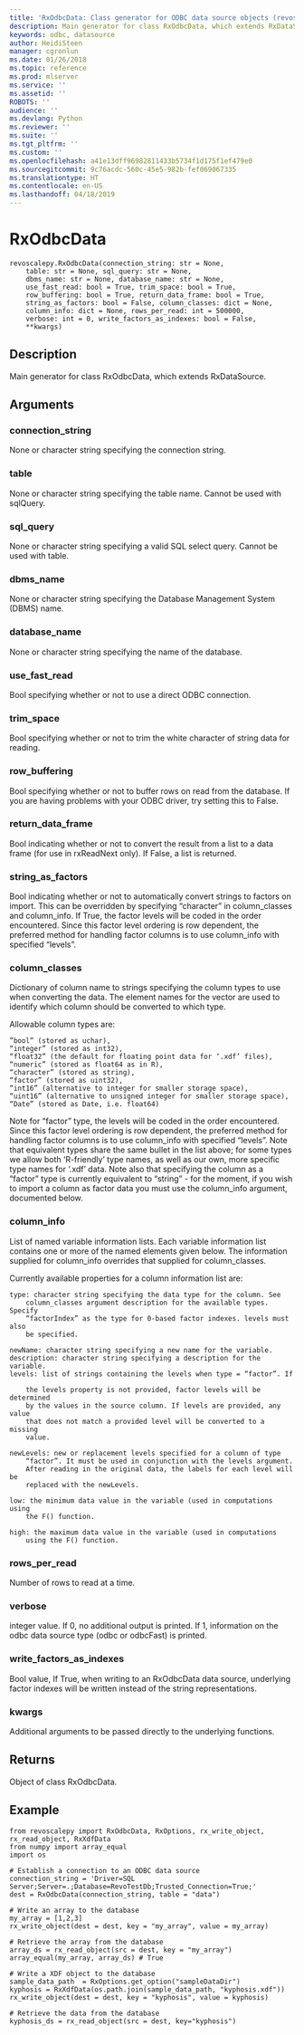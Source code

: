 ```yaml
---
title: 'RxOdbcData: Class generator for ODBC data source objects (revoscalepy)'
description: Main generator for class RxOdbcData, which extends RxDataSource.
keywords: odbc, datasource
author: HeidiSteen
manager: cgronlun
ms.date: 01/26/2018
ms.topic: reference
ms.prod: mlserver
ms.service: ''
ms.assetid: ''
ROBOTS: ''
audience: ''
ms.devlang: Python
ms.reviewer: ''
ms.suite: ''
ms.tgt_pltfrm: ''
ms.custom: ''
ms.openlocfilehash: a41e13dff96982811433b5734f1d175f1ef479e0
ms.sourcegitcommit: 9c76acdc-560c-45e5-982b-fef069067335
ms.translationtype: HT
ms.contentlocale: en-US
ms.lasthandoff: 04/18/2019
---
```

# <a name="rxodbcdata"></a>RxOdbcData


 



```
revoscalepy.RxOdbcData(connection_string: str = None,
    table: str = None, sql_query: str = None,
    dbms_name: str = None, database_name: str = None,
    use_fast_read: bool = True, trim_space: bool = True,
    row_buffering: bool = True, return_data_frame: bool = True,
    string_as_factors: bool = False, column_classes: dict = None,
    column_info: dict = None, rows_per_read: int = 500000,
    verbose: int = 0, write_factors_as_indexes: bool = False,
    **kwargs)
```





## <a name="description"></a>Description

Main generator for class RxOdbcData, which extends RxDataSource.


## <a name="arguments"></a>Arguments


### <a name="connectionstring"></a>connection_string

None or character string specifying the connection string.


### <a name="table"></a>table

None or character string specifying the table name. Cannot be used with sqlQuery.


### <a name="sqlquery"></a>sql_query

None or character string specifying a valid SQL select query. Cannot be used with table.


### <a name="dbmsname"></a>dbms_name

None or character string specifying the Database Management System (DBMS) name.


### <a name="databasename"></a>database_name

None or character string specifying the name of the database.


### <a name="usefastread"></a>use_fast_read

Bool specifying whether or not to use a direct ODBC connection.


### <a name="trimspace"></a>trim_space

Bool specifying whether or not to trim the white character of string data for reading.


### <a name="rowbuffering"></a>row_buffering

Bool specifying whether or not to buffer rows on read from the database. If you are having problems with your ODBC driver, try setting this to False.


### <a name="returndataframe"></a>return_data_frame

Bool indicating whether or not to convert the result from a list to a data frame (for use in rxReadNext only). If False, a list is returned.


### <a name="stringasfactors"></a>string_as_factors

Bool indicating whether or not to automatically convert strings to factors on import. This can be overridden by specifying “character” in column_classes and column_info. If True, the factor levels will be coded in the order encountered. Since this factor level ordering is row dependent, the preferred method for handling factor columns is to use column_info with specified “levels”.


### <a name="columnclasses"></a>column_classes

Dictionary of column name to strings specifying the column types to use when converting the data. The element names for the vector are used to identify which column should be converted to which type.

Allowable column types are:

    ”bool” (stored as uchar),
    “integer” (stored as int32),
    “float32” (the default for floating point data for ‘.xdf’ files),
    “numeric” (stored as float64 as in R),
    “character” (stored as string),
    “factor” (stored as uint32),
    “int16” (alternative to integer for smaller storage space),
    “uint16” (alternative to unsigned integer for smaller storage space),
    “Date” (stored as Date, i.e. float64)

Note for “factor” type, the levels will be coded in the order encountered. Since this factor level ordering is row dependent, the preferred method for handling factor columns is to use column_info with specified “levels”.
Note that equivalent types share the same bullet in the list above; for some types we allow both ‘R-friendly’ type names, as well as our own, more specific type names for ‘.xdf’ data.
Note also that specifying the column as a “factor” type is currently equivalent to “string” - for the moment, if you wish to import a column as factor data you must use the column_info argument, documented below.


### <a name="columninfo"></a>column_info

List of named variable information lists. Each variable information list contains one or more of the named elements given below.
The information supplied for column_info overrides that supplied for column_classes.

Currently available properties for a column information list are:

    type: character string specifying the data type for the column. See
        column_classes argument description for the available types. Specify
        “factorIndex” as the type for 0-based factor indexes. levels must also
        be specified.

    newName: character string specifying a new name for the variable.
    description: character string specifying a description for the variable.
    levels: list of strings containing the levels when type = “factor”. If

        the levels property is not provided, factor levels will be determined
        by the values in the source column. If levels are provided, any value
        that does not match a provided level will be converted to a missing
        value.

    newLevels: new or replacement levels specified for a column of type
        “factor”. It must be used in conjunction with the levels argument.
        After reading in the original data, the labels for each level will be
        replaced with the newLevels.

    low: the minimum data value in the variable (used in computations using
        the F() function.

    high: the maximum data value in the variable (used in computations
        using the F() function.


### <a name="rowsperread"></a>rows_per_read

Number of rows to read at a time.


### <a name="verbose"></a>verbose

integer value. If 0, no additional output is printed. If 1, information on the odbc data source type (odbc or odbcFast) is printed.


### <a name="writefactorsasindexes"></a>write_factors_as_indexes

Bool value, If True, when writing to an RxOdbcData data source, underlying factor indexes will be written instead of the string representations.


### <a name="kwargs"></a>kwargs

Additional arguments to be passed directly to the underlying functions.


## <a name="returns"></a>Returns

Object of class RxOdbcData.


## <a name="example"></a>Example



```
from revoscalepy import RxOdbcData, RxOptions, rx_write_object, rx_read_object, RxXdfData
from numpy import array_equal
import os

# Establish a connection to an ODBC data source
connection_string = 'Driver=SQL Server;Server=.;Database=RevoTestDb;Trusted_Connection=True;'
dest = RxOdbcData(connection_string, table = "data")

# Write an array to the database
my_array = [1,2,3]
rx_write_object(dest = dest, key = "my_array", value = my_array)

# Retrieve the array from the database
array_ds = rx_read_object(src = dest, key = "my_array")
array_equal(my_array, array_ds) # True

# Write a XDF object to the database
sample_data_path  = RxOptions.get_option("sampleDataDir")
kyphosis = RxXdfData(os.path.join(sample_data_path, "kyphosis.xdf"))
rx_write_object(dest = dest, key = "kyphosis", value = kyphosis)

# Retrieve the data from the database
kyphosis_ds = rx_read_object(src = dest, key="kyphosis")
```

